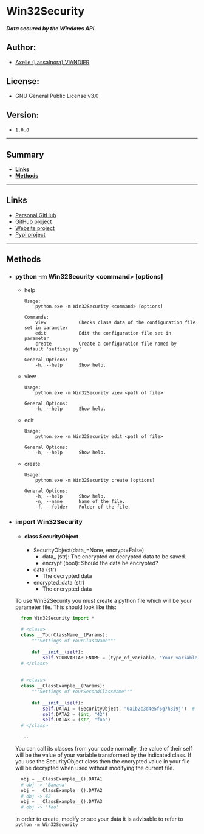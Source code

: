 # Win32Security

#### _Data secured by the Windows API_

Author:
-------
- [Axelle (LassaInora) VIANDIER](mailto:axelleviandier@lassainora.fr)

License:
--------
- GNU General Public License v3.0

Version:
--------
- `1.0.0`

--------
## Summary

- **[Links](#links)**
- **[Methods](#methods)**
--------

## Links

- [Personal GitHub](https://github.com/LassaInora)
- [GitHub project](https://github.com/LassaInora/Win32Security)
- [Website project](https://lassainora.fr/projets/librairies/Win32Security)
- [Pypi project](https://pypi.org/project/Win32Security/)

--------
## Methods

- ### python -m Win32Security \<command> \[options]
  - help
    ```
    Usage:
        python.exe -m Win32Security <command> [options]
      
    Commands:
        view            Checks class data of the configuration file set in parameter
        edit            Edit the configuration file set in parameter
        create          Create a configuration file named by default 'settings.py'
      
    General Options:
        -h, --help      Show help.
    
  - view
    ```
    Usage:
        python.exe -m Win32Security view <path of file>
    
    General Options:
        -h, --help      Show help.
    
  - edit
    ```
    Usage:
        python.exe -m Win32Security edit <path of file>
    
    General Options:
        -h, --help      Show help.
    
  - create
    ```
    Usage:
        python.exe -m Win32Security create [options]
    
    General Options:
        -h, --help      Show help.
        -n, --name      Name of the file.
        -f, --folder    Folder of the file.
    
- ### import Win32Security
  - #### class SecurityObject
    - SecurityObject(data_=None, encrypt=False)
      - data_ (str): The encrypted or decrypted data to be saved.
      - encrypt (bool): Should the data be encrypted?
    - data (str)
      - The decrypted data
    - encrypted_data (str)
      - The encrypted data


  To use Win32Security you must create a python file which will be your parameter file.
  This should look like this:

  ```python
    from Win32Security import *
    
    # <class>
    class __YourClassName__(Params):
        """Settings of YourClassName"""
        
        def __init__(self):
            self.YOURVARIABLENAME = (type_of_variable, "Your variable")
    # </class>
    
    
    # <class>
    class __ClassExample__(Params):
        """Settings of YourSecondClassName"""
        
        def __init__(self):
            self.DATA1 = (SecurityObject, "0a1b2c3d4e5f6g7h8i9j")  # Fake encrypted 'Banana'
            self.DATA2 = (int, "42")
            self.DATA3 = (str, "foo")
    # </class>
    
    ...
  ```
  
  You can call its classes from your code normally, the value of their self will be the value of your variable transformed by the indicated class.
If you use the SecurityObject class then the encrypted value in your file will be decrypted when used without modifying the current file.
  
  ```python
    obj = __ClassExample__().DATA1
    # obj -> 'Banana'
    obj = __ClassExample__().DATA2
    # obj -> 42
    obj = __ClassExample__().DATA3
    # obj -> 'foo'
  ```

  In order to create, modify or see your data it is advisable to refer to `python -m Win32Security`

        

